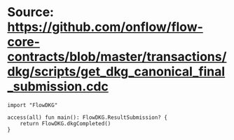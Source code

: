 # Source: https://github.com/onflow/flow-core-contracts/blob/master/transactions/dkg/scripts/get_dkg_canonical_final_submission.cdc

```
import "FlowDKG"

access(all) fun main(): FlowDKG.ResultSubmission? {
    return FlowDKG.dkgCompleted()
}
```